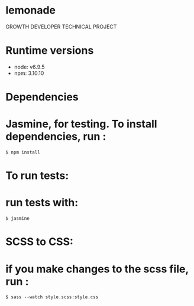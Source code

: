 # lemonade

GROWTH DEVELOPER TECHNICAL PROJECT

Runtime versions
================
* node: v6.9.5
* npm: 3.10.10

Dependencies
============
# Jasmine, for testing. To install dependencies, run :
    $ npm install

To run tests:
=============
# run tests with:
    $ jasmine

SCSS to CSS:
============
# if you make changes to the scss file, run :
    $ sass --watch style.scss:style.css
